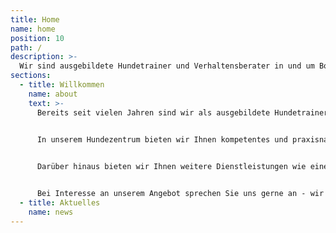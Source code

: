 ```yaml
---
title: Home
name: home
position: 10
path: /
description: >-
  Wir sind ausgebildete Hundetrainer und Verhaltensberater in und um Bornheim, Wesseling und Brühl. In unserem Hundezentrum bieten wir Ihnen kompetentes und praxisnahes Hundetraining sowie ein vielfältiges Kursangebot zur Erziehung und Beschäftigung Ihres Hundes. Darüber hinaus bieten wir Ihnen weitere Dienstleistungen wie einen Gassiservice, Hundebetreuung, sowie Seminare und Workshops an.
sections:
  - title: Willkommen
    name: about
    text: >-         
      Bereits seit vielen Jahren sind wir als ausgebildete Hundetrainer und Verhaltensberater in und um Bornheim, Wesseling und Brühl tätig. Im Jahr 2017 entstand die Idee unsere bisherige Zusammenarbeit zu vertiefen und unseren Kunden unter dem Namen Hundezentrum Bornheim ein breit gefächertes Angebot rund um den Hund anzubieten. 


      In unserem Hundezentrum bieten wir Ihnen kompetentes und praxisnahes Hundetraining sowie ein vielfältiges Kursangebot zur Erziehung und Beschäftigung Ihres Hundes. Das Training findet je nach Schwerpunkt auf unserem eingezäunten Trainingsgelände in Bornheim-Dersdorf oder in alltagsnahen Situationen statt. Mehr zu unserer Arbeitsweise finden Sie [hier](/philosophie/).

      
      Darüber hinaus bieten wir Ihnen weitere Dienstleistungen wie einen Gassiservice, Hundebetreuung, sowie Seminare und Workshops zu interessanten Themen rund um den Hund. Hierbei werden wir u. a. von einer Tierheilpraktikerin und Physiotherapeutin sowie einer Ernährungsberaterin unterstützt. Unser gesamtes Team finden Sie [hier](/team/).


      Bei Interesse an unserem Angebot sprechen Sie uns gerne an - wir freuen uns auf Sie und Ihren Hund!      
  - title: Aktuelles
    name: news
---
```


